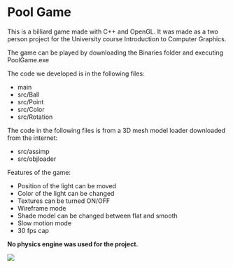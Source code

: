 # Pool Game

This is a billiard game made with C++ and OpenGL. It was made as a two person project for the University course Introduction to Computer Graphics.

The game can be played by downloading the Binaries folder and executing PoolGame.exe

The code we developed is in the following files:
- main
- src/Ball
- src/Point
- src/Color
- src/Rotation

The code in the following files is from a 3D mesh model loader downloaded from the internet:

- src/assimp
- src/objloader

Features of the game:

- Position of the light can be moved
- Color of the light can be changed
- Textures can be turned ON/OFF
- Wireframe mode
- Shade model can be changed between flat and smooth
- Slow motion mode
- 30 fps cap

**No physics engine was used for the project.**

![](PoolGame.gif)
